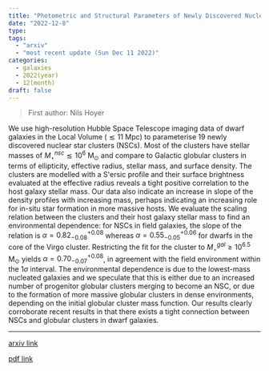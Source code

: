 ```yaml
---
title: "Photometric and Structural Parameters of Newly Discovered Nuclear Star Clusters in Local Volume Galaxies"
date: "2022-12-8"
type:
tags:
  - "arxiv"
  - "most recent update (Sun Dec 11 2022)"
categories:
  - galaxies
  - 2022(year)
  - 12(month)
draft: false
---
```


> First author: Nils Hoyer

 We use high-resolution Hubble Space Telescope imaging data of dwarf galaxies
in the Local Volume ($\lesssim 11$ Mpc) to parameterise 19 newly discovered
nuclear star clusters (NSCs). Most of the clusters have stellar masses of
$M_{\star}^{nsc} \lesssim 10^6$ M$_{\odot}$ and compare to Galactic globular
clusters in terms of ellipticity, effective radius, stellar mass, and surface
density. The clusters are modelled with a S\'ersic profile and their surface
brightness evaluated at the effective radius reveals a tight positive
correlation to the host galaxy stellar mass. Our data also indicate an increase
in slope of the density profiles with increasing mass, perhaps indicating an
increasing role for in-situ star formation in more massive hosts. We evaluate
the scaling relation between the clusters and their host galaxy stellar mass to
find an environmental dependence: for NSCs in field galaxies, the slope of the
relation is $\alpha = 0.82^{+0.08}_{-0.08}$ whereas $\alpha =
0.55^{+0.06}_{-0.05}$ for dwarfs in the core of the Virgo cluster. Restricting
the fit for the cluster to $M_{\star}^{gal} \geq 10^{6.5}$ M$_{\odot}$ yields
$\alpha = 0.70^{+0.08}_{-0.07}$, in agreement with the field environment within
the $1\sigma$ interval. The environmental dependence is due to the lowest-mass
nucleated galaxies and we speculate that this is either due to an increased
number of progenitor globular clusters merging to become an NSC, or due to the
formation of more massive globular clusters in dense environments, depending on
the initial globular cluster mass function. Our results clearly corroborate
recent results in that there exists a tight connection between NSCs and
globular clusters in dwarf galaxies.

---
[arxiv link](http://arxiv.org/abs/2212.04151v1)

[pdf link](http://arxiv.org/pdf/2212.04151v1)